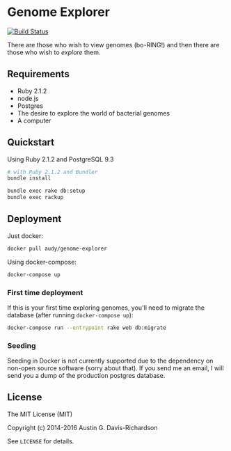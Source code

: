 # Genome Explorer

[![Build Status](https://travis-ci.org/audy/genome-explorer.svg)](https://travis-ci.org/audy/genome-explorer)

There are those who wish to view genomes (bo-RING!) and then there are those who
wish to _explore_ them.

## Requirements

- Ruby 2.1.2
- node.js
- Postgres
- The desire to explore the world of bacterial genomes
- A computer

## Quickstart

Using Ruby 2.1.2 and PostgreSQL 9.3

```sh
# with Ruby 2.1.2 and Bundler
bundle install

bundle exec rake db:setup
bundle exec rackup
```

## Deployment

Just docker:

```bash
docker pull audy/genome-explorer
```

Using docker-compose:

```bash
docker-compose up
```

### First time deployment

If this is your first time exploring genomes, you'll need to migrate the
database (after running `docker-compose up`):

```bash
docker-compose run --entrypoint rake web db:migrate
```

### Seeding

Seeding in Docker is not currently supported due to the dependency on non-open
source software (sorry about that). If you send me an email, I will send you a
dump of the production postgres database.


## License

The MIT License (MIT)

Copyright (c) 2014-2016 Austin G. Davis-Richardson

See `LICENSE` for details.
